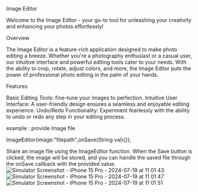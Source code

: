 
Image Editor

Welcome to the Image Editor - your go-to tool for unleashing your creativity and enhancing your photos effortlessly!

Overview

The Image Editor is a feature-rich application designed to make photo editing a breeze. Whether you're a photography enthusiast or a casual user, our intuitive interface and powerful editing tools cater to your needs. With the ability to crop, rotate, adjust colors, and more, the Image Editor puts the power of professional photo editing in the palm of your hands.

Features

Basic Editing Tools:  fine-tune your images to perfection.
Intuitive User Interface: A user-friendly design ensures a seamless and enjoyable editing experience.
Undo/Redo Functionality: Experiment fearlessly with the ability to undo or redo any step in your editing process.

example :
provide Image file 

ImageEditor(image:"filepath",onSave(String val){});

Share an image file using the ImageEditor function. 
When the Save button is clicked, the image will be stored, and you can handle the saved file through the onSave callback with the provided value.
![Simulator Screenshot - iPhone 15 Pro - 2024-07-19 at 11 01 43](https://github.com/user-attachments/assets/48eea232-a341-4430-a153-b4d975dee7ed)
![Simulator Screenshot - iPhone 15 Pro - 2024-07-19 at 11 01 47](https://github.com/user-attachments/assets/93fce8f7-160f-4974-96fe-4abcfd0f781d)
![Simulator Screenshot - iPhone 15 Pro - 2024-07-19 at 11 01 51](https://github.com/user-attachments/assets/ab457e9a-c29b-41f9-a72f-3e5d91f612f2)
